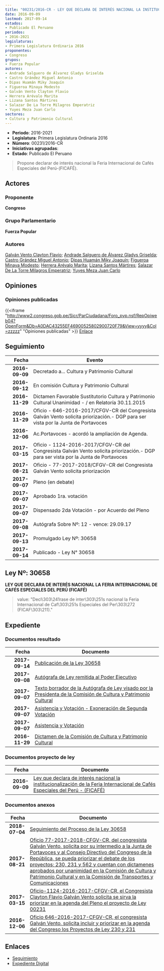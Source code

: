 ```yaml
---
title: "00231/2016-CR - LEY QUE DECLARA DE INTERÉS NACIONAL LA INSTITUCIONALIZACIÓN DE LA FERIA INTERNACIONAL DE CAFÉS ESPECIALES DEL PERÚ-(FICAFÉ)"
date: 2016-09-09
lastmod: 2017-09-14
estados:
- Publicado El Peruano
periodos:
- 2016-2021
legislaturas:
- Primera Legislatura Ordinaria 2016
proponentes:
- Congreso
grupos:
- Fuerza Popular
autores:
- Andrade Salguero de Álvarez Gladys Griselda
- Castro Grández Miguel Antonio
- Dipas Huamán Miky Joaquín
- Figueroa Minaya Modesto
- Galván Vento Clayton Flavio
- Herrera Arévalo Marita
- Lizana Santos Mártires
- Salazar De La Torre Milagros Emperatriz
- Yuyes Meza Juan Carlo
sectores:
- Cultura y Patrimonio Cultural
---
```

- **Periodo**: 2016-2021
- **Legislatura**: Primera Legislatura Ordinaria 2016
- **Número**: 00231/2016-CR
- **Iniciativas agrupadas**: 
- **Estado**: Publicado El Peruano

> Propone declarar de interés nacional la Feria Internacional de Cafés Especiales del Perú-(FICAFÉ).


## Actores

### Proponente

**Congreso**

### Grupo Parlamentario

**Fuerza Popular**

### Autores

[Galván Vento Clayton Flavio](mailto:mailto:cgalvan@congreso.gob.pe); [Andrade Salguero de Álvarez Gladys Griselda](mailto:mailto:gandrade@congreso.gob.pe); [Castro Grández Miguel Antonio](mailto:mailto:macastro@congreso.gob.pe); [Dipas Huamán Miky Joaquín](mailto:mailto:mdipas@congreso.gob.pe); [Figueroa Minaya Modesto](mailto:mailto:mfigueroam@congreso.gob.pe); [Herrera Arévalo Marita](mailto:mailto:mherrera@congreso.gob.pe); [Lizana Santos Mártires](mailto:mailto:mlizana@congreso.gob.pe); [Salazar De La Torre Milagros Emperatriz](mailto:mailto:msalazard@congreso.gob.pe); [Yuyes Meza Juan Carlo](mailto:mailto:jyuyes@congreso.gob.pe)

## Opiniones

### Opiniones publicadas

{{<iframe "http://www2.congreso.gob.pe/Sicr/ParCiudadana/Foro_pvp.nsf/RepOpiweb04?OpenForm&Db=A0DAC43255EF46900525802900720F79&View=yyyy&Col=zzzzz" "Opiniones publicadas" >}}
[Enlace](http://www2.congreso.gob.pe/Sicr/ParCiudadana/Foro_pvp.nsf/RepOpiweb04?OpenForm&Db=A0DAC43255EF46900525802900720F79&View=yyyy&Col=zzzzz)


## Seguimiento

| Fecha | Evento |
|------:|--------|
| **2016-09-09** | Decretado a... Cultura y Patrimonio Cultural |
| **2016-09-12** | En comisión Cultura y Patrimonio Cultural |
| **2016-11-29** | Dictamen Favorable Sustitutorio Cultura y Patrimonio Cultural Unanimidad - / en Relatoría 30.11.2015 |
| **2016-11-29** | Oficio - 646-2016-2017/CFGV-CR del Congresista Galván Vento solicita priorización.- DGP para ser vista por la Junta de Portavoces |
| **2016-12-06** | Ac.Portavoces - acordó la ampliación de Agenda. |
| **2017-03-15** | Oficio - 1124-2016-2017/CFGV-CR del Congresista Galván Vento solicita priorización.- DGP para ser vista por la Junta de Portavoces |
| **2017-08-21** | Oficio - 77-2017-2018/CFGV-CR del Congresista Galván Vento solicita priorización |
| **2017-09-07** | Pleno (en debate) |
| **2017-09-07** | Aprobado 1ra. votación |
| **2017-09-07** | Dispensado 2da Votación - por Acuerdo del Pleno |
| **2017-09-08** | Autógrafa Sobre Nº: 12 - vence: 29.09.17 |
| **2017-09-13** | Promulgado Ley Nº: 30658 |
| **2017-09-14** | Publicado - Ley N° 30658 |

## Ley Nº: 30658

**LEY QUE DECLARA DE INTERÉS NACIONAL LA FERIA INTERNACIONAL DE CAFÉS ESPECIALES DEL PERÚ (FICAFÉ)**

> value: "Decl\303\241rase de inter\303\251s nacional la Feria Internacional de Caf\303\251s Especiales del Per\303\272 (FICAF\303\211)."


## Expediente

### Documentos resultado

| Fecha | Documento |
|------:|-----------|
| **2017-09-14** | [Publicación de la Ley 30658](http://www.leyes.congreso.gob.pe/Documentos/2016_2021/ADLP/Normas_Legales/30658-LEY.pdf) |
| **2017-09-08** | [Autógrafa de Ley remitida al Poder Ejecutivo](http://www.leyes.congreso.gob.pe/Documentos/2016_2021/ADLP/Texto_Aprobado/AU0023120170908.pdf) |
| **2017-09-07** | [Texto borrador de la Autógrafa de Ley visado por la Presidenta de la Comisión de Cultura y Patrimonio Cultural](http://www.leyes.congreso.gob.pe/Documentos/2016_2021/Texto_Borrador_de_Autografa/BAU0023120170907.pdf) |
| **2017-09-07** | [Asistencia y Votación - Exoneración de Segunda Votación](http://www.leyes.congreso.gob.pe/Documentos/2016_2021/Asistencia_y_Votacion/Proyectos_de_Ley/Exoneracion_de_Segunda_Votacion/ESV0023120170907.pdf) |
| **2017-09-07** | [Asistencia y Votación](http://www.leyes.congreso.gob.pe/Documentos/2016_2021/Asistencia_y_Votacion/Proyectos_de_Ley/AV0023120170907.pdf) |
| **2016-11-29** | [Dictamen de la Comisión de Cultura y Patrimonio Cultural](http://www.leyes.congreso.gob.pe/Documentos/2016_2021/Dictamenes/Proyectos_de_Ley/00231DC05MAY20161129..pdf) |

### Documentos proyecto de ley

| Fecha | Documento |
|------:|-----------|
| **2016-09-09** | [Ley que declara de interés nacional la institucionalización de la Feria Internacional de Cafés Especiales del Perú - (FICAFÉ)](http://www.leyes.congreso.gob.pe/Documentos/2016_2021/Proyectos_de_Ley_y_de_Resoluciones_Legislativas/PL0023120160909..pdf) |

### Documentos anexos

| Fecha | Documento |
|------:|-----------|
| **2018-07-04** | [Seguimiento del Proceso de la Ley 30658](http://www.leyes.congreso.gob.pe/Documentos/2016_2021/Seguimiento_de_Proyectos_de_Ley/00231PL20180704.pdf) |
| **2017-08-21** | [Oficio 77-2017-2018-CFGV-CR, del congresista Galván Vento, solicita por su intermedio a la Junta de Portavoces y al Consejo Directivo del Congreso de la República, se pueda priorizar el debate de los proyectos; 230, 231 y 562 y cuentan con dictamenes aprobados por unanimidad en la Comisión de Cultura y Patrimonio Cultural y en la Comisión de Transportes y Comunicaciones](http://www.leyes.congreso.gob.pe/Documentos/2016_2021/Oficios/Congresistas/OFICIO-77-2017-2018-CFGV-CR.pdf) |
| **2017-03-15** | [Oficio-1124-2016-2017-CFGV-CR, el Congresista Clayton Flavio Galván Vento solicita se sirva la priorizar en la agenda del Pleno el proyecto de Ley 00231](http://www.leyes.congreso.gob.pe/Documentos/2016_2021/Oficios/Congresistas/OFICIO-1124-2016-2017-CFGV-CR.pdf) |
| **2016-12-06** | [Oficio 646-2016-2017-CFGV-CR, el congresista Galván Vento, solicita incluir y priorizar en la agenda del Congreso los Proyectos de Ley 230 y 231](http://www.leyes.congreso.gob.pe/Documentos/2016_2021/Oficios/Congresistas/OFICIO-646-2016-2017-CFGV-CR.pdf) |

## Enlaces

- [Seguimiento](http://www2.congreso.gob.pe/Sicr/TraDocEstProc/CLProLey2016.nsf/f7fff46988ca05b1052578e100829cc7/e72379f8fd0778870525802900605e0f?OpenDocument)
- [Expediente Digital](http://www2.congreso.gob.pe/Sicr/TraDocEstProc/Expvirt_2011.nsf/visbusqptramdoc1621/00231?opendocument)

